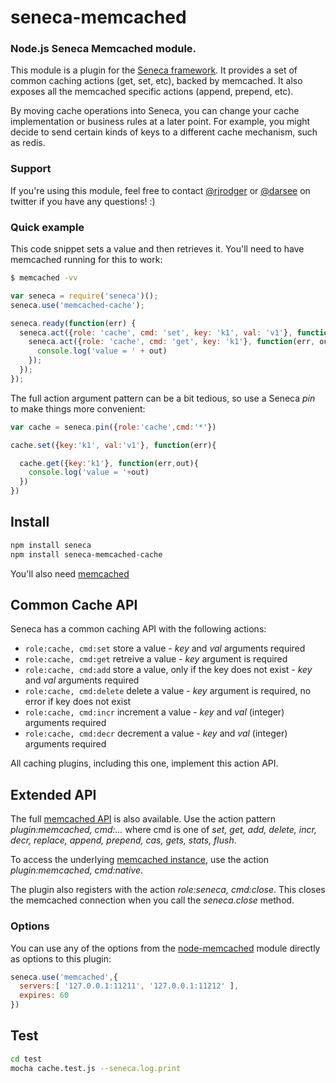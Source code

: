 # seneca-memcached

### Node.js Seneca Memcached module.

This module is a plugin for the [Seneca framework](http://senecajs.org). It provides a set of common caching actions (get, set, etc), backed by memcached.
It also exposes all the memcached specific actions (append, prepend, etc).

By moving cache operations into Seneca, you can change your cache implementation or business rules at a later point.
For example, you might decide to send certain kinds of keys to a different cache mechanism, such as redis.


### Support

If you're using this module, feel free to contact [@rjrodger](http://twitter.com/rjrodger) or [@darsee](http://twitter.com/darsee) on twitter if you have any questions! :)


### Quick example

This code snippet sets a value and then retrieves it. You'll need to have memcached running for this to work:

```bash
$ memcached -vv
```

```JavaScript
var seneca = require('seneca')();
seneca.use('memcached-cache');

seneca.ready(function(err) {
  seneca.act({role: 'cache', cmd: 'set', key: 'k1', val: 'v1'}, function(err) {
    seneca.act({role: 'cache', cmd: 'get', key: 'k1'}, function(err, out) {
      console.log('value = ' + out)
    });
  });
});
```

The full action argument pattern can be a bit tedious, so use a Seneca _pin_ to make things more convenient:

```JavaScript
var cache = seneca.pin({role:'cache',cmd:'*'})

cache.set({key:'k1', val:'v1'}, function(err){

  cache.get({key:'k1'}, function(err,out){
    console.log('value = '+out)
  })
})
```
## Install

```sh
npm install seneca
npm install seneca-memcached-cache
```

You'll also need [memcached](http://memcached.org/)


## Common Cache API

Seneca has a common caching API with the following actions:

   * `role:cache, cmd:set` store a value - _key_ and _val_ arguments required
   * `role:cache, cmd:get` retreive a value - _key_ argument is required
   * `role:cache, cmd:add` store a value, only if the key does not exist - _key_ and _val_ arguments required
   * `role:cache, cmd:delete` delete a value - _key_ argument is required, no error if key does not exist
   * `role:cache, cmd:incr` increment a value - _key_ and _val_ (integer) arguments required
   * `role:cache, cmd:decr` decrement a value - _key_ and _val_ (integer) arguments required

All caching plugins, including this one, implement this action API.

## Extended API

The full [memcached API](https://code.google.com/p/memcached/wiki/NewCommands) is also available. Use the action pattern
_plugin:memcached, cmd:..._ where cmd is one of 
_set, get, add, delete, incr, decr, replace, append, prepend, cas, gets, stats, flush_.

To access the underlying [memcached instance](https://github.com/3rd-Eden/node-memcached), 
use the action _plugin:memcached, cmd:native_.

The plugin also registers with the action _role:seneca, cmd:close_. This closes the memcached connection when you call the _seneca.close_ method.


### Options

You can use any of the options from the [node-memcached](https://github.com/3rd-Eden/node-memcached)
module directly as options to this plugin:

```JavaScript
seneca.use('memcached',{
  servers:[ '127.0.0.1:11211', '127.0.0.1:11212' ],
  expires: 60
})
```
## Test

```bash
cd test
mocha cache.test.js --seneca.log.print
```
